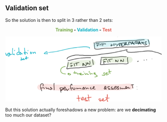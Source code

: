 ## Validation set

So the solution is then to split in 3 rather than 2 sets:

<p style="font-weight: bold; text-align: center">
  <span style="color: #73A645">Training</span> - <span style="color: #0DAFC4">Validation</span> - <span style="color: #DF584C">Test</span>
</p>

<img src="assets/validation-set.png" alt="validation set definition">

But this solution actually foreshadows a new problem: are we **decimating** too much
our dataset?
